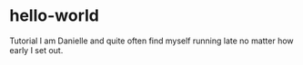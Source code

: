 # hello-world
Tutorial
I am Danielle and quite often find myself running late no matter how early I set out. 
